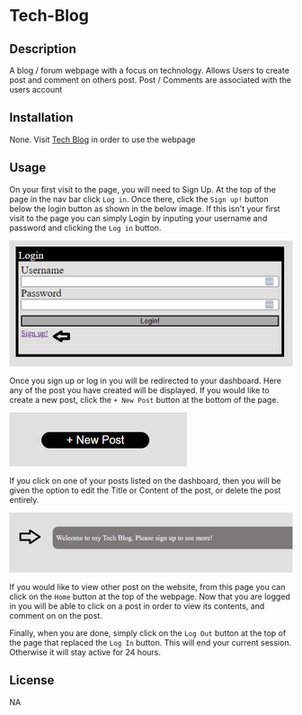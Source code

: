 # Tech-Blog

## Description
A blog / forum webpage with a focus on technology. Allows Users to create post and comment on others post. Post / Comments are associated with the users account

## Installation
None. Visit [Tech Blog](https://jatechblog.herokuapp.com/) in order to use the webpage

## Usage

On your first visit to the page, you will need to Sign Up. At the top of the page in the nav bar click `Log in`. Once there, click the `Sign up!` button below the login button as shown in the below image. If this isn't your first visit to the page you can simply Login by inputing your username and password and clicking the `Log in` button.

![Sign Up Button](./public/images/SignUp.png)

Once you sign up or log in you will be redirected to your dashboard. Here any of the post you have created will be displayed. If you would like to create a new post, click the `+ New Post` button at the bottom of the page.

![New Post](./public/images/NewPost.png)

If you click on one of your posts listed on the dashboard, then you will be given the option to edit the Title or Content of the post, or delete the post entirely.

![Edit Post](./public/images/EditPost.png)

If you would like to view other post on the website, from this page you can click on the `Home` button at the top of the webpage. Now that you are logged in you will be able to click on a post in order to view its contents, and comment on on the post.

Finally, when you are done, simply click on the `Log Out` button at the top of the page that replaced the `Log In` button. This will end your current session. Otherwise it will stay active for 24 hours.

## License
NA